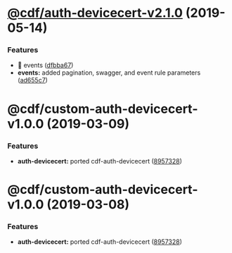# [@cdf/auth-devicecert-v2.1.0](https://git-codecommit.us-west-2.amazonaws.com/v1/repos/cdf-core/compare/@cdf/auth-devicecert-v2.0.0...@cdf/auth-devicecert-v2.1.0) (2019-05-14)


### Features

* 🎸 events ([dfbba67](https://git-codecommit.us-west-2.amazonaws.com/v1/repos/cdf-core/commit/dfbba67))
* **events:** added pagination, swagger, and event rule parameters ([ad655c7](https://git-codecommit.us-west-2.amazonaws.com/v1/repos/cdf-core/commit/ad655c7))

# @cdf/custom-auth-devicecert-v1.0.0 (2019-03-09)


### Features

* **auth-devicecert:** ported cdf-auth-devicecert ([8957328](https://git-codecommit.us-west-2.amazonaws.com/v1/repos/cdf-core/commit/8957328))

# @cdf/custom-auth-devicecert-v1.0.0 (2019-03-08)


### Features

* **auth-devicecert:** ported cdf-auth-devicecert ([8957328](https://git-codecommit.us-west-2.amazonaws.com/v1/repos/cdf-core/commit/8957328))
